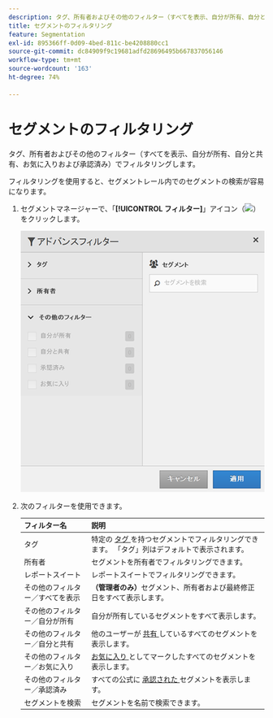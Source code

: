 ```yaml
---
description: タグ、所有者およびその他のフィルター（すべてを表示、自分が所有、自分と共有、お気に入りおよび承認済み）でフィルタリングします。
title: セグメントのフィルタリング
feature: Segmentation
exl-id: 895366ff-0d09-4bed-811c-be4208880cc1
source-git-commit: dc84909f9c19681adfd28696495b667837056146
workflow-type: tm+mt
source-wordcount: '163'
ht-degree: 74%

---
```


# セグメントのフィルタリング

タグ、所有者およびその他のフィルター（すべてを表示、自分が所有、自分と共有、お気に入りおよび承認済み）でフィルタリングします。

フィルタリングを使用すると、セグメントレール内でのセグメントの検索が容易になります。

1. セグメントマネージャーで、「**[!UICONTROL フィルター]**」アイコン（![](https://spectrum.adobe.com/static/icons/workflow_18/Smock_Filter_18_N.svg)）をクリックします。

   ![](assets/filtering.png)

2. 次のフィルターを使用できます。

   | フィルター名 | 説明 |
   |---|---|
   | タグ | 特定の [ タグ ](/help/components/segmentation/segmentation-workflow/seg-tag.md) を持つセグメントでフィルタリングできます。 「タグ」列はデフォルトで表示されます。 |
   | 所有者 | セグメントを所有者でフィルタリングできます。 |
   | レポートスイート | レポートスイートでフィルタリングできます。 |
   | その他のフィルター／すべてを表示 | **（管理者のみ）**&#x200B;セグメント、所有者および最終修正日をすべて表示します。 |
   | その他のフィルター／自分が所有 | 自分が所有しているセグメントをすべて表示します。 |
   | その他のフィルター／自分と共有 | 他のユーザーが [ 共有 ](/help/components/segmentation/segmentation-workflow/t-seg-share.md) しているすべてのセグメントを表示します。 |
   | その他のフィルター／お気に入り | [ お気に入り ](/help/components/segmentation/segmentation-workflow/t-seg-favorite.md) としてマークしたすべてのセグメントを表示します。 |
   | その他のフィルター／承認済み | すべての公式に [ 承認された ](/help/components/segmentation/segmentation-workflow/seg-approve.md) セグメントを表示します。 |
   | セグメントを検索 | セグメントを名前で検索できます。 |
